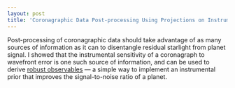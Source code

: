 ```yaml
---
layout: post
title: 'Coronagraphic Data Post-processing Using Projections on Instrumental Modes'
---
```


Post-processing of coronagraphic data should take advantage of as many sources of information as it can to disentangle residual starlight from planet signal. I showed that the instrumental sensitivity of a coronagraph to wavefront error is one such source of information, and can be used to derive [robust observables](https://iopscience.iop.org/article/10.3847/1538-4357/ad1879) — a simple way to implement an instrumental prior that improves the signal-to-noise ratio of a planet.